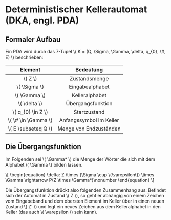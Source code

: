 # Deterministischer Kellerautomat (DKA, engl. PDA)

## Formaler Aufbau
Ein PDA wird durch das 7-Tupel \\( K = (Q, \Sigma, \Gamma, \delta, q_{0}, \\#, E) \\)
beschrieben:

| Element | Bedeutung |
| :-: | :-: |
| \\( Z \\) | Zustandsmenge |
| \\( \Sigma \\) | Eingabealphabet |
| \\( \Gamma \\) | Kelleralphabet |
| \\( \delta \\) | Übergangsfunktion |
| \\( q_{0} \in Z \\) | Startzustand |
| \\( \\# \in \Gamma \\) | Anfangssymbol im Keller |
| \\( E \subseteq Q \\) | Menge von Endzuständen |

## Die Übergangsfunktion
Im Folgenden sei \\( \Gamma* \\) die Menge der Wörter die sich mit dem Alphabet \\( \Gamma \\) bilden lassen.

\\[
\begin{equation}
\delta: Z \times (\Sigma \cup \\{\varepsilon\\}) \times \Gamma \rightarrow P(Z \times \Gamma*)\nonumber
\end{equation}
\\]

Die Übergangsfunktion drückt also folgenden Zusammenhang aus: Befindet sich der Automat in Zustand \\( Z \\), so geht er abhängig von einem Zeichen vom Eingabeband und dem obersten Element im Keller über in einen neuen Zustand \\( Z' \\) und legt ein neues Zeichen aus dem Kelleralphabet in den Keller (das auch \\( \varepsilon \\) sein kann).
